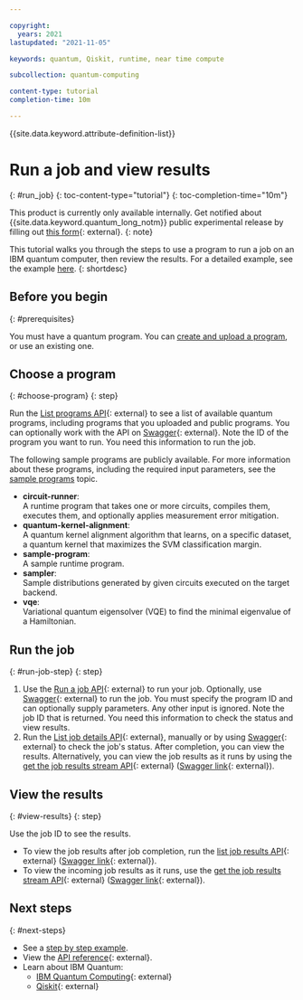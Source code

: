 ```yaml
---

copyright:
  years: 2021
lastupdated: "2021-11-05"

keywords: quantum, Qiskit, runtime, near time compute

subcollection: quantum-computing

content-type: tutorial
completion-time: 10m

---
```


{{site.data.keyword.attribute-definition-list}}

# Run a job and view results
{: #run_job}
{: toc-content-type="tutorial"}
{: toc-completion-time="10m"}

This product is currently only available internally.  Get notified about {{site.data.keyword.quantum_long_notm}} public experimental release by filling out [this form](https://airtable.com/shrRpebS4aD3XeDhA){: external}.
{: note}

This tutorial walks you through the steps to use a program to run a job on an IBM quantum computer, then review the results. For a detailed example, see the example [here](/docs/quantum-computing?topic=quantum-computing-vqe).
{: shortdesc}

## Before you begin
{: #prerequisites}

You must have a quantum program. You can [create and upload a program](/docs/quantum-computing?topic=quantum-computing-create-program), or use an existing one.


## Choose a program
{: #choose-program}
{: step}

Run the [List programs API](/apidocs/quantum-computing#list-programs){: external} to see a list of available quantum programs, including programs that you uploaded and public programs. You can optionally work with the API on [Swagger](https://us-east.quantum-computing.cloud.ibm.com/openapi/#/Programs/get-programs){: external}. Note the ID of the program you want to run. You need this information to run the job.

The following sample programs are publicly available. For more information about these programs, including the required input parameters, see the [sample programs](/docs/quantum-computing?topic=quantum-computing-sample-programs) topic.

- **circuit-runner**:  
       A runtime program that takes one or more circuits, compiles them, executes them, and optionally applies measurement error mitigation.
- **quantum-kernel-alignment**:  
       A quantum kernel alignment algorithm that learns, on a specific dataset, a quantum kernel that maximizes the SVM classification margin.
- **sample-program**:  
       A sample runtime program.
- **sampler**:  
       Sample distributions generated by given circuits executed on the target backend.
- **vqe**:  
       Variational quantum eigensolver (VQE) to find the minimal eigenvalue of a Hamiltonian.

## Run the job
{: #run-job-step}
{: step}

1. Use the [Run a job API](/apidocs/quantum-computing#create-job){: external} to run your job. Optionally, use [Swagger](https://us-east.quantum-computing.cloud.ibm.com/openapi/#/Jobs/post-program-id){: external} to run the job. You must specify the program ID and can optionally supply parameters. Any other input is ignored. Note the job ID that is returned. You need this information to check the status and view results.
2. Run the [List job details API](/apidocs/quantum-computing#get-job-details-jid){: external}, manually or by using [Swagger](https://us-east.quantum-computing.test.ibm.com/openapi/#/Jobs/get-programs-id-jobs-jid){: external} to check the job's status. After completion, you can view the results. Alternatively, you can view the job results as it runs by using the [get the job results stream API](/apidocs/quantum-computing#get-stream-job-logs-jid){: external} ([Swagger link](https://us-east.quantum-computing.cloud.ibm.com/openapi/#/Jobs/get_stream_jobs__id_){: external}).

## View the results
{: #view-results}
{: step}

Use the job ID to see the results.

- To view the job results after job completion, run the [list job results API](/apidocs/quantum-computing#get-job-results-jid){: external} ([Swagger link](https://us-east.quantum-computing.cloud.ibm.com/openapi/#/Jobs/get-programs-id-jobs-jid-results){: external}).
- To view the incoming job results as it runs, use the [get the job results stream API](/apidocs/quantum-computing#get-stream-job-logs-jid){: external} ([Swagger link](https://us-east.quantum-computing.cloud.ibm.com/openapi/#/Jobs/get_stream_jobs__id_){: external}).

## Next steps
{: #next-steps}

- See a [step by step example](/docs/quantum-computing?topic=quantum-computing-vqe).
- View the [API reference](/apidocs/quantum-computing/quantum-computing){: external}.
- Learn about IBM Quantum:
    - [IBM Quantum Computing](https://www.ibm.com/quantum-computing/){: external}
    - [Qiskit](https://qiskit.org/){: external}
